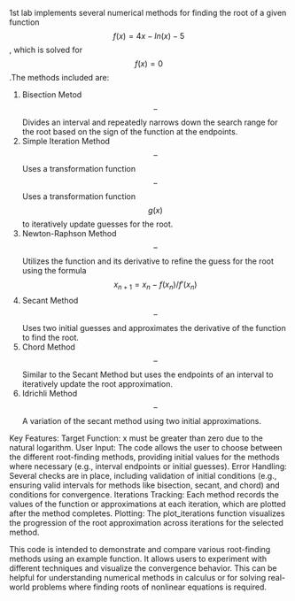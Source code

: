 1st lab implements several numerical methods for finding the root of a given function $$f(x)=4x-ln(x)-5$$, which is solved for $$f(x)=0$$.The methods included are:
1. Bisection Metod $$-$$ Divides an interval and repeatedly narrows down the search range for the root based on the sign of the function at the endpoints.
2. Simple Iteration Method $$–$$ Uses a transformation function $$-$$Uses a transformation function $$g(x)$$ to iteratively update guesses for the root.
3. Newton-Raphson Method $$–$$ Utilizes the function and its derivative to refine the guess for the root using the formula $$x_{n+1}=x_n-f(x_n)/f'(x_n)$$
4. Secant Method $$–$$ Uses two initial guesses and approximates the derivative of the function to find the root.
5. Chord Method $$–$$ Similar to the Secant Method but uses the endpoints of an interval to iteratively update the root approximation.
6. Idrichli Method $$–$$ A variation of the secant method using two initial approximations.


Key Features:
  Target Function: x must be greater than zero due to the natural logarithm.
  User Input: The code allows the user to choose between the different root-finding methods, providing initial values for the methods where necessary (e.g., interval endpoints or initial guesses).
  Error Handling: Several checks are in place, including validation of initial conditions (e.g., ensuring valid intervals for methods like bisection, secant, and chord) and conditions for convergence.
  Iterations Tracking: Each method records the values of the function or approximations at each iteration, which are plotted after the method completes.
  Plotting: The plot_iterations function visualizes the progression of the root approximation across iterations for the selected method.

This code is intended to demonstrate and compare various root-finding methods using an example function. It allows users to experiment with different techniques and visualize the convergence behavior. 
This can be helpful for understanding numerical methods in calculus or for solving real-world problems where finding roots of nonlinear equations is required.
